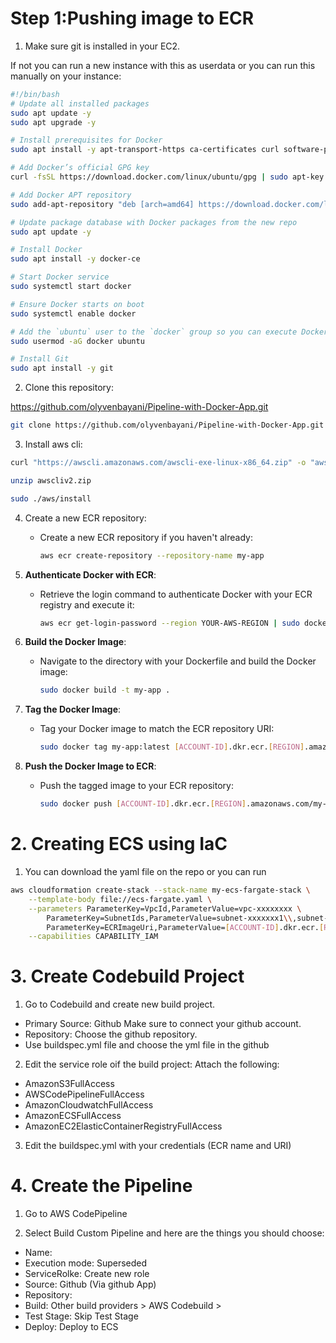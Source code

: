 # Step 1:Pushing image to ECR

1. Make sure git is installed in your EC2.

If not you can run a new instance with this as userdata or you can run this manually on your instance:

```bash
#!/bin/bash
# Update all installed packages
sudo apt update -y
sudo apt upgrade -y

# Install prerequisites for Docker
sudo apt install -y apt-transport-https ca-certificates curl software-properties-common

# Add Docker’s official GPG key
curl -fsSL https://download.docker.com/linux/ubuntu/gpg | sudo apt-key add -

# Add Docker APT repository
sudo add-apt-repository "deb [arch=amd64] https://download.docker.com/linux/ubuntu $(lsb_release -cs) stable"

# Update package database with Docker packages from the new repo
sudo apt update -y

# Install Docker
sudo apt install -y docker-ce

# Start Docker service
sudo systemctl start docker

# Ensure Docker starts on boot
sudo systemctl enable docker

# Add the `ubuntu` user to the `docker` group so you can execute Docker commands without using `sudo`
sudo usermod -aG docker ubuntu

# Install Git
sudo apt install -y git
```


2. Clone this repository:

https://github.com/olyvenbayani/Pipeline-with-Docker-App.git

```bash
git clone https://github.com/olyvenbayani/Pipeline-with-Docker-App.git
```



3. Install aws cli:

```bash
curl "https://awscli.amazonaws.com/awscli-exe-linux-x86_64.zip" -o "awscliv2.zip"

unzip awscliv2.zip

sudo ./aws/install
```

4. Create a new ECR repository:

   - Create a new ECR repository if you haven't already:

     ```bash
     aws ecr create-repository --repository-name my-app
     ```
    
5. **Authenticate Docker with ECR**:
   - Retrieve the login command to authenticate Docker with your ECR registry and execute it:
     ```bash
     aws ecr get-login-password --region YOUR-AWS-REGION | sudo docker login --username AWS --password-stdin [ACCOUNT-ID].dkr.ecr.[REGION].amazonaws.com
     ```

7. **Build the Docker Image**:
   - Navigate to the directory with your Dockerfile and build the Docker image:
     ```bash
     sudo docker build -t my-app .
     ```

8. **Tag the Docker Image**:
   - Tag your Docker image to match the ECR repository URI:
     ```bash
     sudo docker tag my-app:latest [ACCOUNT-ID].dkr.ecr.[REGION].amazonaws.com/my-app:latest
     ```

9. **Push the Docker Image to ECR**:
   - Push the tagged image to your ECR repository:
     ```bash
     sudo docker push [ACCOUNT-ID].dkr.ecr.[REGION].amazonaws.com/my-app:latest
     ```


# 2. Creating ECS using IaC

1. You can download the yaml file on the repo or you can run

```sh
aws cloudformation create-stack --stack-name my-ecs-fargate-stack \
    --template-body file://ecs-fargate.yaml \
    --parameters ParameterKey=VpcId,ParameterValue=vpc-xxxxxxxx \
        ParameterKey=SubnetIds,ParameterValue=subnet-xxxxxxx1\\,subnet-xxxxxxx2 \
        ParameterKey=ECRImageUri,ParameterValue=[ACCOUNT-ID].dkr.ecr.[REGION].amazonaws.com/my-app:latest \
    --capabilities CAPABILITY_IAM
```




# 3. Create Codebuild Project

1. Go to Codebuild and create new build project.

- Primary Source: Github
Make sure to connect your github account.
- Repository: Choose the github repository.
- Use buildspec.yml file and choose the yml file in the github

2.  Edit the service role oif the build project:
Attach the following:
- AmazonS3FullAccess
- AWSCodePipelineFullAccess
- AmazonCloudwatchFullAccess
- AmazonECSFullAccess
- AmazonEC2ElasticContainerRegistryFullAccess

3. Edit the buildspec.yml with your credentials (ECR name and URI)

# 4. Create the Pipeline

1. Go to AWS CodePipeline

2. Select Build Custom Pipeline and here are the things you should choose:

- Name: <Choose your repo>
- Execution mode: Superseded
- ServiceRolke: Create new role
- Source: Github (Via github App)
- Repository: <Choose your repo>
- Build: Other build providers > AWS Codebuild > <Choose your Build Project>
- Test Stage: Skip Test Stage
- Deploy: Deploy to ECS



